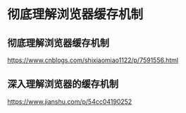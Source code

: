 # 彻底理解浏览器缓存机制

## 彻底理解浏览器缓存机制

<https://www.cnblogs.com/shixiaomiao1122/p/7591556.html>

## 深入理解浏览器的缓存机制

<https://www.jianshu.com/p/54cc04190252>
